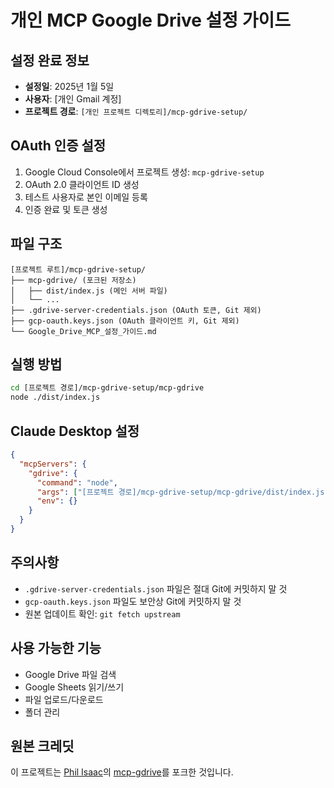# 개인 MCP Google Drive 설정 가이드

## 설정 완료 정보
- **설정일**: 2025년 1월 5일
- **사용자**: [개인 Gmail 계정]
- **프로젝트 경로**: `[개인 프로젝트 디렉토리]/mcp-gdrive-setup/`

## OAuth 인증 설정
1. Google Cloud Console에서 프로젝트 생성: `mcp-gdrive-setup`
2. OAuth 2.0 클라이언트 ID 생성
3. 테스트 사용자로 본인 이메일 등록
4. 인증 완료 및 토큰 생성

## 파일 구조
```
[프로젝트 루트]/mcp-gdrive-setup/
├── mcp-gdrive/ (포크된 저장소)
│   ├── dist/index.js (메인 서버 파일)
│   └── ...
├── .gdrive-server-credentials.json (OAuth 토큰, Git 제외)
├── gcp-oauth.keys.json (OAuth 클라이언트 키, Git 제외)
└── Google_Drive_MCP_설정_가이드.md
```

## 실행 방법
```bash
cd [프로젝트 경로]/mcp-gdrive-setup/mcp-gdrive
node ./dist/index.js
```

## Claude Desktop 설정
```json
{
  "mcpServers": {
    "gdrive": {
      "command": "node",
      "args": ["[프로젝트 경로]/mcp-gdrive-setup/mcp-gdrive/dist/index.js"],
      "env": {}
    }
  }
}
```

## 주의사항
- `.gdrive-server-credentials.json` 파일은 절대 Git에 커밋하지 말 것
- `gcp-oauth.keys.json` 파일도 보안상 Git에 커밋하지 말 것
- 원본 업데이트 확인: `git fetch upstream`

## 사용 가능한 기능
- Google Drive 파일 검색
- Google Sheets 읽기/쓰기
- 파일 업로드/다운로드
- 폴더 관리

## 원본 크레딧
이 프로젝트는 [Phil Isaac](https://github.com/isaacphi)의 [mcp-gdrive](https://github.com/isaacphi/mcp-gdrive)를 포크한 것입니다.